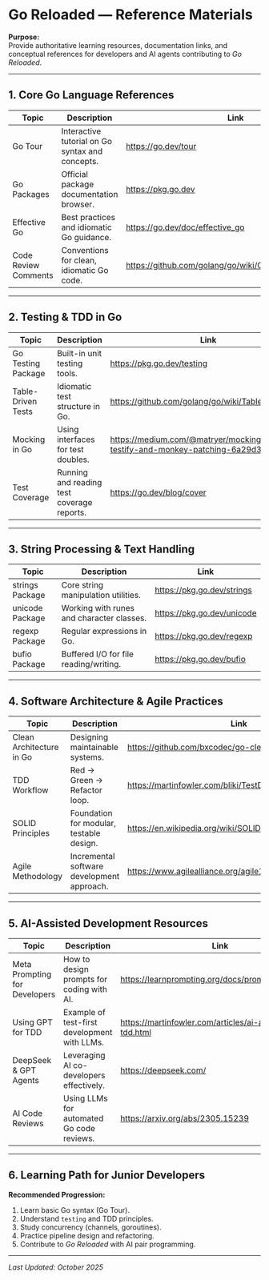 # Go Reloaded — Reference Materials

**Purpose:**  
Provide authoritative learning resources, documentation links, and conceptual references for developers and AI agents contributing to *Go Reloaded*.

---

## 1. Core Go Language References

| Topic | Description | Link |
|--------|--------------|------|
| Go Tour | Interactive tutorial on Go syntax and concepts. | https://go.dev/tour |
| Go Packages | Official package documentation browser. | https://pkg.go.dev |
| Effective Go | Best practices and idiomatic Go guidance. | https://go.dev/doc/effective_go |
| Code Review Comments | Conventions for clean, idiomatic Go code. | https://github.com/golang/go/wiki/CodeReviewComments |

---

## 2. Testing & TDD in Go

| Topic | Description | Link |
|--------|--------------|------|
| Go Testing Package | Built-in unit testing tools. | https://pkg.go.dev/testing |
| Table-Driven Tests | Idiomatic test structure in Go. | https://github.com/golang/go/wiki/TableDrivenTests |
| Mocking in Go | Using interfaces for test doubles. | https://medium.com/@matryer/mocking-in-go-testify-and-monkey-patching-6a29d3c8464 |
| Test Coverage | Running and reading test coverage reports. | https://go.dev/blog/cover |

---

## 3. String Processing & Text Handling

| Topic | Description | Link |
|--------|--------------|------|
| strings Package | Core string manipulation utilities. | https://pkg.go.dev/strings |
| unicode Package | Working with runes and character classes. | https://pkg.go.dev/unicode |
| regexp Package | Regular expressions in Go. | https://pkg.go.dev/regexp |
| bufio Package | Buffered I/O for file reading/writing. | https://pkg.go.dev/bufio |

---

## 4. Software Architecture & Agile Practices

| Topic | Description | Link |
|--------|--------------|------|
| Clean Architecture in Go | Designing maintainable systems. | https://github.com/bxcodec/go-clean-arch |
| TDD Workflow | Red → Green → Refactor loop. | https://martinfowler.com/bliki/TestDrivenDevelopment.html |
| SOLID Principles | Foundation for modular, testable design. | https://en.wikipedia.org/wiki/SOLID |
| Agile Methodology | Incremental software development approach. | https://www.agilealliance.org/agile101 |

---

## 5. AI-Assisted Development Resources

| Topic | Description | Link |
|--------|--------------|------|
| Meta Prompting for Developers | How to design prompts for coding with AI. | https://learnprompting.org/docs/prompt_engineering |
| Using GPT for TDD | Example of test-first development with LLMs. | https://martinfowler.com/articles/ai-assisted-tdd.html |
| DeepSeek & GPT Agents | Leveraging AI co-developers effectively. | https://deepseek.com/ |
| AI Code Reviews | Using LLMs for automated Go code reviews. | https://arxiv.org/abs/2305.15239 |

---

## 6. Learning Path for Junior Developers

**Recommended Progression:**
1. Learn basic Go syntax (Go Tour).  
2. Understand `testing` and TDD principles.  
3. Study concurrency (channels, goroutines).  
4. Practice pipeline design and refactoring.  
5. Contribute to *Go Reloaded* with AI pair programming.

---

*Last Updated: October 2025*
